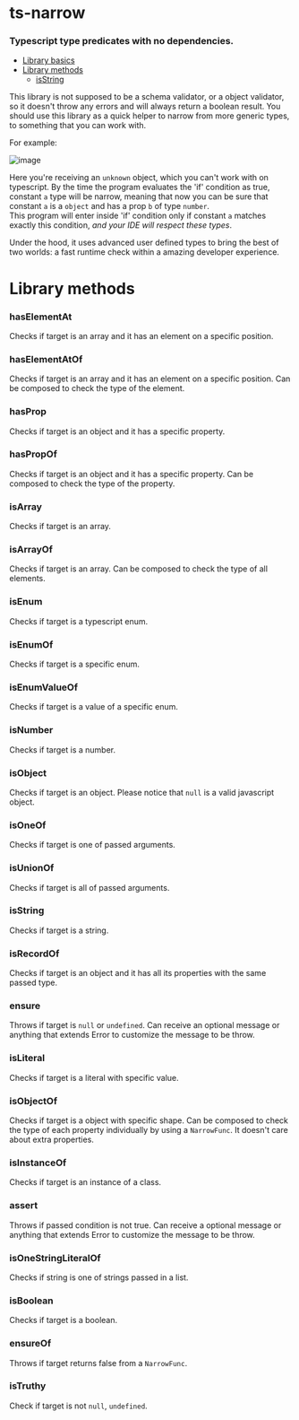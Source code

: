 # ts-narrow
### Typescript type predicates with no dependencies.

- [Library basics](#ts-narrow)
- <a href="#library-methods">Library methods</a>
  - [isString](#isString)

This library is not supposed to be a schema validator, or a object validator,
so it doesn't throw any errors and will always return a boolean result. You should use
this library as a quick helper to narrow from more generic types, to something that you can work with.

For example:

![image](https://user-images.githubusercontent.com/7359906/187603278-ae5a146d-291d-4f9f-a8d6-18d25d21da8c.png)

Here you're receiving an `unknown` object, which you can't work with on typescript.
By the time the program evaluates the 'if' condition as true, constant `a` type will be narrow, meaning that now you can be sure that constant `a` is a `object` and has a prop `b` of type `number`.  
This program will enter inside 'if' condition only if constant `a` matches exactly this condition, _and your IDE will respect these types_.

Under the hood, it uses advanced user defined types to bring the best of two worlds: a fast runtime check within a amazing developer experience.

# Library methods

### hasElementAt
Checks if target is an array and it has an element on a specific position.

### hasElementAtOf
Checks if target is an array and it has an element on a specific position.
Can be composed to check the type of the element.

### hasProp
Checks if target is an object and it has a specific property.

### hasPropOf
Checks if target is an object and it has a specific property.
Can be composed to check the type of the property.

### isArray
Checks if target is an array.

### isArrayOf
Checks if target is an array.
Can be composed to check the type of all elements.

### isEnum
Checks if target is a typescript enum.

### isEnumOf
Checks if target is a specific enum.

### isEnumValueOf
Checks if target is a value of a specific enum.

### isNumber
Checks if target is a number.

### isObject
Checks if target is an object.
Please notice that `null` is a valid javascript object.

### isOneOf
Checks if target is one of passed arguments.

### isUnionOf
Checks if target is all of passed arguments.

### isString
Checks if target is a string.

### isRecordOf
Checks if target is an object and it has all its properties with the same passed type.

### ensure
Throws if target is `null` or `undefined`.
Can receive an optional message or anything that extends Error to customize the message to be throw.

### isLiteral
Checks if target is a literal with specific value.

### isObjectOf
Checks if target is a object with specific shape.
Can be composed to check the type of each property individually by using a `NarrowFunc`.
It doesn't care about extra properties.

### isInstanceOf
Checks if target is an instance of a class.

### assert
Throws if passed condition is not true.
Can receive a optional message or anything that extends Error to customize the message to be throw.

<!-- ### hasElementsOf -->

### isOneStringLiteralOf
Checks if string is one of strings passed in a list.

### isBoolean
Checks if target is a boolean.

### ensureOf
Throws if target returns false from a `NarrowFunc`.

### isTruthy
Check if target is not `null`, `undefined`.

